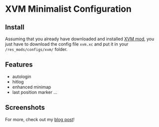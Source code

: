 # XVM Minimalist Configuration
## Install
Assuming that you already have downloaded and installed [XVM mod](http://www.modxvm.com/), you just have to download the config file `xvm.xc` and put it in your `/res_mods/configs/xvm/` folder.
## Features
- autologin
- hitlog
- enhanced minimap
- last position marker
...
## Screenshots
For more, check out my [blog post](http://nbyim.com/wot-xvm-minimalist-configuration/)!
